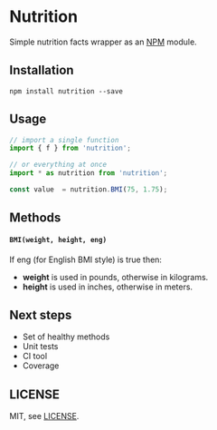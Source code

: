 
# Nutrition

Simple nutrition facts wrapper as an [NPM](https://www.npmjs.com/) module.

## Installation

	npm install nutrition --save
	
## Usage

```js
// import a single function
import { f } from 'nutrition';

// or everything at once
import * as nutrition from 'nutrition';

const value  = nutrition.BMI(75, 1.75);
```

## Methods

#### `BMI(weight, height, eng)`

If eng (for English BMI style) is true then:

- **weight** is used in pounds, otherwise in kilograms.
- **height** is used in inches, otherwise in meters.



## Next steps

+ Set of healthy methods
+ Unit tests
+ CI tool
+ Coverage

## LICENSE

MIT, see [LICENSE](https://github.com/redblues/node-nutrition/blob/master/LICENSE).


